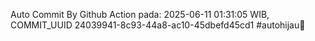 Auto Commit By Github Action pada: 2025-06-11 01:31:05 WIB, COMMIT_UUID 24039941-8c93-44a8-ac10-45dbefd45cd1 #autohijau🗿
